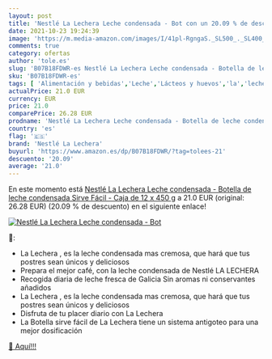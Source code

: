 ```yaml
---
layout: post
title: 'Nestlé La Lechera Leche condensada - Bot con un 20.09 % de descuento'
date: 2021-10-23 19:24:39
image: 'https://m.media-amazon.com/images/I/41pl-RgngaS._SL500_._SL400_.jpg'
comments: true
category: ofertas
author: 'tole.es'
slug: 'B07B18FDWR-es Nestlé La Lechera Leche condensada - Botella de leche...'
sku: 'B07B18FDWR-es'
tags: [ 'Alimentación y bebidas','Leche','Lácteos y huevos','la','lechera','nestlé','nestlé la lechera', ]
actualPrice: 21.0 EUR
currency: EUR
price: 21.0
comparePrice: 26.28 EUR
prodname: 'Nestlé La Lechera Leche condensada - Botella de leche condensada Sirve Fácil - Caja de 12 x 450 g'
country: 'es'
flag: '🇪🇸'
brand: 'Nestlé La Lechera'
buyurl: 'https://www.amazon.es/dp/B07B18FDWR/?tag=tolees-21'
descuento: '20.09'
average: '21.0'
---
```


En este momento está [Nestlé La Lechera Leche condensada - Botella de leche condensada Sirve Fácil - Caja de 12 x 450 g](https://www.amazon.es/dp/B07B18FDWR/?tag=tolees-21) a 21.0 EUR (original: 26.28 EUR) (20.09 %  de descuento) en el siguiente enlace!

[![Nestlé La Lechera Leche condensada - Bot](https://m.media-amazon.com/images/I/41pl-RgngaS._SL500_._SL400_.jpg)](https://www.amazon.es/dp/B07B18FDWR/?tag=tolees-21)

🔎:

- La Lechera , es la leche condensada mas cremosa, que hará que tus postres sean únicos y deliciosos
- Prepara el mejor café, con la leche condensada de Nestlé LA LECHERA
- Recogida diaria de leche fresca de Galicia Sin aromas ni conservantes añadidos
- La Lechera , es la leche condensada mas cremosa, que hará que tus postres sean únicos y deliciosos
- Disfruta de tu placer diario con La Lechera
- La Botella sirve fácil de La Lechera tiene un sistema antigoteo para una mejor dosificación

[🛒 Aquí!!!](https://www.amazon.es/dp/B07B18FDWR/?tag=tolees-21)
